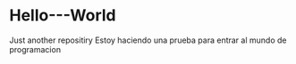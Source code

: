 # Hello---World
Just another repositiry
Estoy haciendo una prueba para entrar al mundo de programacion

